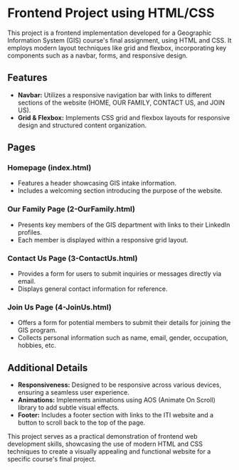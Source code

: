 # Frontend Project using HTML/CSS
This project is a frontend implementation developed for a Geographic Information System (GIS) course's final assignment, using HTML and CSS. It employs modern layout techniques like grid and flexbox, incorporating key components such as a navbar, forms, and responsive design.

## Features
- **Navbar:** Utilizes a responsive navigation bar with links to different sections of the website (HOME, OUR FAMILY, CONTACT US, and JOIN US).
- **Grid & Flexbox:** Implements CSS grid and flexbox layouts for responsive design and structured content organization.

## Pages
### Homepage (index.html)
- Features a header showcasing GIS intake information.
- Includes a welcoming section introducing the purpose of the website.
### Our Family Page (2-OurFamily.html)
- Presents key members of the GIS department with links to their LinkedIn profiles.
- Each member is displayed within a responsive grid layout.
### Contact Us Page (3-ContactUs.html)
- Provides a form for users to submit inquiries or messages directly via email.
- Displays general contact information for reference.
### Join Us Page (4-JoinUs.html)
- Offers a form for potential members to submit their details for joining the GIS program.
- Collects personal information such as name, email, gender, occupation, hobbies, etc.

## Additional Details
- **Responsiveness:** Designed to be responsive across various devices, ensuring a seamless user experience.
- **Animations:** Implements animations using AOS (Animate On Scroll) library to add subtle visual effects.
- **Footer:** Includes a footer section with links to the ITI website and a button to scroll back to the top of the page.

This project serves as a practical demonstration of frontend web development skills, showcasing the use of modern HTML and CSS techniques to create a visually appealing and functional website for a specific course's final project.
